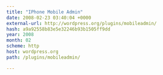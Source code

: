 ```yaml
---
title: "IPhone Mobile Admin"
date: 2008-02-23 03:40:04 +0000
external-url: http://wordpress.org/plugins/mobileadmin/
hash: a9a92558b83e5e32246b93b1505ff9dd
year: 2008
month: 02
scheme: http
host: wordpress.org
path: /plugins/mobileadmin/

---
```



